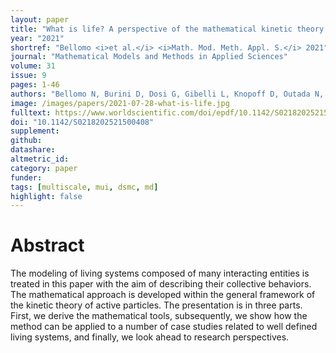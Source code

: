 ```yaml
---
layout: paper
title: "What is life? A perspective of the mathematical kinetic theory of active particles"
year: "2021"
shortref: "Bellomo <i>et al.</i> <i>Math. Mod. Meth. Appl. S.</i> 2021"
journal: "Mathematical Models and Methods in Applied Sciences"
volume: 31
issue: 9
pages: 1-46
authors: "Bellomo N, Burini D, Dosi G, Gibelli L, Knopoff D, Outada N, Terna P, Virgillito ME"
image: /images/papers/2021-07-28-what-is-life.jpg
fulltext: https://www.worldscientific.com/doi/epdf/10.1142/S0218202521500408
doi: "10.1142/S0218202521500408"
supplement: 
github:
datashare: 
altmetric_id:
category: paper
funder: 
tags: [multiscale, mui, dsmc, md]
highlight: false
---
```


# Abstract 
The modeling of living systems composed of many interacting entities is treated in this paper with the aim of describing their collective behaviors. The mathematical approach is developed within the general framework of the kinetic theory of active particles. The presentation is in three parts. First, we derive the mathematical tools, subsequently, we show how the method can be applied to a number of case studies related to well defined living systems, and finally, we look ahead to research perspectives.

